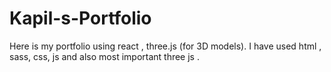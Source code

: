 # Kapil-s-Portfolio
Here is my portfolio using react , three.js (for 3D models). I have used html , sass, css, js and also most important three js . 
